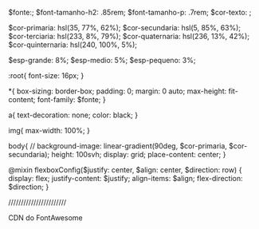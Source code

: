 $fonte:;
$font-tamanho-h2: .85rem;
$font-tamanho-p: .7rem;
$cor-texto: ;

$cor-primaria: hsl(35, 77%, 62%);
$cor-secundaria: hsl(5, 85%, 63%);
$cor-terciaria: hsl(233, 8%, 79%);
$cor-quaternaria: hsl(236, 13%, 42%);
$cor-quinternaria: hsl(240, 100%, 5%);

$esp-grande: 8%;
$esp-medio: 5%;
$esp-pequeno: 3%;


:root{
    font-size: 16px;
}

*{
    box-sizing: border-box;
    padding: 0;
    margin: 0 auto;
    max-height: fit-content;
    font-family: $fonte; 
}

a{
    text-decoration: none;
    color: black;
}

img{
    max-width: 100%;
}

body{
    // background-image: linear-gradient(90deg, $cor-primaria, $cor-secundaria); 
    height: 100svh;
    display: grid;
    place-content: center;
}

@mixin flexboxConfig($justify: center, $align: center, $direction: row)
{
    display: flex;
    justify-content: $justify;
    align-items: $align;
    flex-direction: $direction;
}

///////////////////////

CDN do FontAwesome
<script src="https://kit.fontawesome.com/782e4cfd7d.js" crossorigin="anonymous"></script>
<link rel="stylesheet" href="https://cdnjs.cloudflare.com/ajax/libs/font-awesome/6.4.0/css/all.min.css" integrity="sha512-iecdLmaskl7CVkqkXNQ/ZH/XLlvWZOJyj7Yy7tcenmpD1ypASozpmT/E0iPtmFIB46ZmdtAc9eNBvH0H/ZpiBw==" crossorigin="anonymous" referrerpolicy="no-referrer" />
